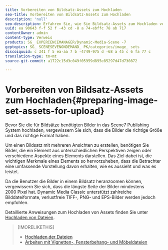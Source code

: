 ```yaml
---
title: Vorbereiten von Bildsatz-Assets zum Hochladen
seo-title: Vorbereiten von Bildsatz-Assets zum Hochladen
description: 'null'
seo-description: Erfahren Sie, wie Sie Bildsatz-Assets zum Hochladen vorbereiten.
uuid: ea 90643 f-f 52 f -43 cd -8 a 74-ebffc 78 ab 717
contentOwner: admin
content-type: Verweis
products: SG_ EXPERIENCEMANAGER/Dynamic-Media-Scene -7
geptopics: SG_ SCENESEVENONDEMAND_ PK/categories/image_ sets
discoiquuid: c 341 f 5 ea-aa 7 b -4749-975 d -68 a 45 c 6 fa 77 c
translation-type: tm+mt
source-git-commit: a1722c15d3c049f05959d895e85297d47d730872

---
```



# Vorbereiten von Bildsatz-Assets zum Hochladen{#preparing-image-set-assets-for-upload}

Bevor Sie die für Bildsätze benötigten Bilder in das Scene7 Publishing System hochladen, vergewissern Sie sich, dass die Bilder die richtige Größe und das richtige Format haben.

Um einen Bildsatz mit mehreren Ansichten zu erstellen, benötigen Sie Bilder, die ein Element aus unterschiedlichen Perspektiven zeigen oder verschiedene Aspekte eines Elements darstellen. Das Ziel dabei ist, die wichtigen Merkmale eines Elements so hervorzuheben, dass die Betrachter eine umfassende Vorstellung davon erhalten, wie es aussieht und was es leistet.

Da die Benutzer die Bilder in einem Bildsatz heranzoomen können, vergewissern Sie sich, dass die längste Seite der Bilder mindestens 2000 Pixel hat. Dynamic Media Classic unterstützt zahlreiche Bilddateiformate, verlustfreie TIFF-, PNG- und EPS-Bilder werden jedoch empfohlen.

Detaillierte Anweisungen zum Hochladen von Assets finden Sie unter [Hochladen von Dateien](uploading-files.md#uploading_files).

>[!MORELIKETHIS]
>
>* [Hochladen der Dateien](uploading-files.md#uploading_your_files)
>* [Arbeiten mit Vignetten-, Fensterbehang- und Möbeldateien](vignette-window-covering-cabinet-files.md#working_with_vignette_window_covering_and_cabinet_files)

